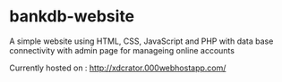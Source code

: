 # bankdb-website
 A simple website using HTML, CSS, JavaScript and PHP with data base connectivity with admin page for manageing online accounts

Currently hosted on : http://xdcrator.000webhostapp.com/
